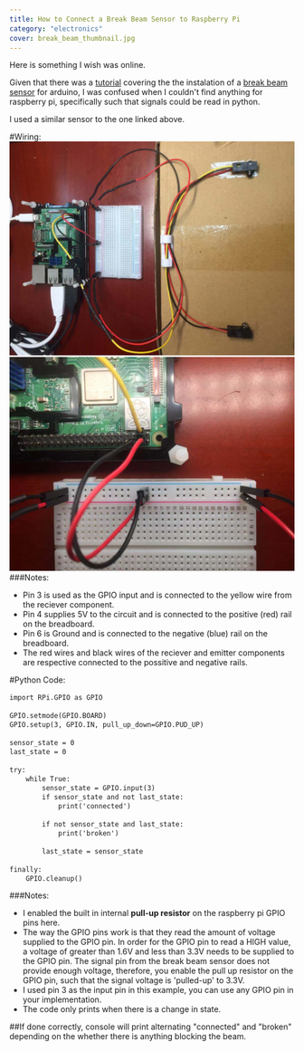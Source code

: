 ```yaml
---
title: How to Connect a Break Beam Sensor to Raspberry Pi
category: "electronics"
cover: break_beam_thumbnail.jpg
---
```



Here is something I wish was online. 

Given that there was a [tutorial](https://learn.adafruit.com/ir-breakbeam-sensors/arduino) covering the the instalation of a [break beam sensor](https://www.adafruit.com/product/2167) for arduino, I was confused when I couldn't find anything for raspberry pi, specifically such that signals could be read in python.

I used a similar sensor to the one linked above.

#Wiring:
![Picture of System](whole_system.jpeg "The System")
![Wiring Closeup](wiring_closeup.jpeg "Title")
###Notes:
- Pin 3 is used as the GPIO input and is connected to the yellow wire from the reciever component.
- Pin 4 supplies 5V to the circuit and is connected to the positive (red) rail on the breadboard.
- Pin 6 is Ground and is connected to the negative (blue) rail on the breadboard.
- The red wires and black wires of the reciever and emitter components are respective connected to the possitive and negative rails.


#Python Code:
```
import RPi.GPIO as GPIO 

GPIO.setmode(GPIO.BOARD) 
GPIO.setup(3, GPIO.IN, pull_up_down=GPIO.PUD_UP) 

sensor_state = 0 
last_state = 0 

try: 
    while True: 
        sensor_state = GPIO.input(3) 
        if sensor_state and not last_state: 
            print('connected') 
        
        if not sensor_state and last_state: 
            print('broken') 
        
        last_state = sensor_state 

finally: 
    GPIO.cleanup()
```

###Notes:

- I enabled the built in internal **pull-up resistor** on the raspberry pi GPIO pins here. 
- The way the GPIO pins work is that they read the amount of voltage supplied to the GPIO pin. In order for the GPIO pin to read a HIGH value, a voltage of greater than 1.6V and less than 3.3V needs to be supplied to the GPIO pin. The signal pin from the break beam sensor does not provide enough voltage, therefore, you enable the pull up resistor on the GPIO pin, such that the signal voltage is 'pulled-up' to 3.3V.
- I used pin 3 as the input pin in this example, you can use any GPIO pin in your implementation.
- The code only prints when there is a change in state.

##If done correctly, console will print alternating "connected" and "broken" depending on the whether there is anything blocking the beam.